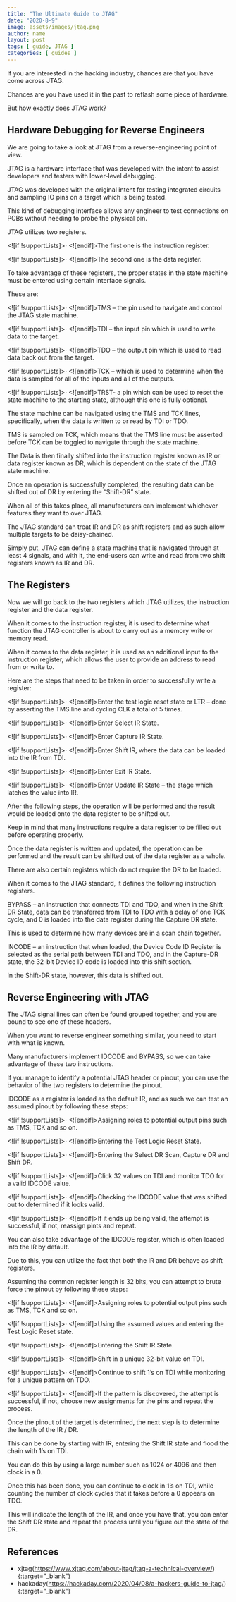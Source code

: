 ```yaml
---
title: "The Ultimate Guide to JTAG"
date: "2020-8-9"
image: assets/images/jtag.png
author: name
layout: post
tags: [ guide, JTAG ]
categories: [ guides ]
---
```


If you are interested in the hacking industry, chances are that you have come across JTAG.

Chances are you have used it in the past to reflash some piece of hardware.

But how exactly does JTAG work?

## Hardware Debugging for Reverse Engineers

We are going to take a look at JTAG from a reverse-engineering point of view.

JTAG is a hardware interface that was developed with the intent to assist developers and testers with lower-level debugging.

JTAG was developed with the original intent for testing integrated circuits and sampling IO pins on a target which is being tested.

This kind of debugging interface allows any engineer to test connections on PCBs without needing to probe the physical pin.

JTAG utilizes two registers.

<![if !supportLists]>· <![endif]>The first one is the instruction register.

<![if !supportLists]>· <![endif]>The second one is the data register.

To take advantage of these registers, the proper states in the state machine must be entered using certain interface signals.  
  
These are:

<![if !supportLists]>· <![endif]>TMS – the pin used to navigate and control the JTAG state machine.

<![if !supportLists]>· <![endif]>TDI – the input pin which is used to write data to the target.

<![if !supportLists]>· <![endif]>TDO – the output pin which is used to read data back out from the target.

<![if !supportLists]>· <![endif]>TCK – which is used to determine when the data is sampled for all of the inputs and all of the outputs.

<![if !supportLists]>· <![endif]>TRST- a pin which can be used to reset the state machine to the starting state, although this one is fully optional.

The state machine can be navigated using the TMS and TCK lines, specifically, when the data is written to or read by TDI or TDO.

TMS is sampled on TCK, which means that the TMS line must be asserted before TCK can be toggled to navigate through the state machine.

The Data is then finally shifted into the instruction register known as IR or data register known as DR, which is dependent on the state of the JTAG state machine.

Once an operation is successfully completed, the resulting data can be shifted out of DR by entering the “Shift-DR” state.

When all of this takes place, all manufacturers can implement whichever features they want to over JTAG.

The JTAG standard can treat IR and DR as shift registers and as such allow multiple targets to be daisy-chained.

Simply put, JTAG can define a state machine that is navigated through at least 4 signals, and with it, the end-users can write and read from two shift registers known as IR and DR.

## The Registers

Now we will go back to the two registers which JTAG utilizes, the instruction register and the data register.

When it comes to the instruction register, it is used to determine what function the JTAG controller is about to carry out as a memory write or memory read.

When it comes to the data register, it is used as an additional input to the instruction register, which allows the user to provide an address to read from or write to.

Here are the steps that need to be taken in order to successfully write a register:

<![if !supportLists]>· <![endif]>Enter the test logic reset state or LTR – done by asserting the TMS line and cycling CLK a total of 5 times.

<![if !supportLists]>· <![endif]>Enter Select IR State.

<![if !supportLists]>· <![endif]>Enter Capture IR State.

<![if !supportLists]>· <![endif]>Enter Shift IR, where the data can be loaded into the IR from TDI.

<![if !supportLists]>· <![endif]>Enter Exit IR State.

<![if !supportLists]>· <![endif]>Enter Update IR State – the stage which latches the value into IR.

After the following steps, the operation will be performed and the result would be loaded onto the data register to be shifted out.

Keep in mind that many instructions require a data register to be filled out before operating properly.

Once the data register is written and updated, the operation can be performed and the result can be shifted out of the data register as a whole.

There are also certain registers which do not require the DR to be loaded.

When it comes to the JTAG standard, it defines the following instruction registers.

BYPASS – an instruction that connects TDI and TDO, and when in the Shift DR State, data can be transferred from TDI to TDO with a delay of one TCK cycle, and 0 is loaded into the data register during the Capture DR state.

This is used to determine how many devices are in a scan chain together.

INCODE – an instruction that when loaded, the Device Code ID Register is selected as the serial path between TDI and TDO, and in the Capture-DR state, the 32-bit Device ID code is loaded into this shift section.

In the Shift-DR state, however, this data is shifted out.

## Reverse Engineering with JTAG

The JTAG signal lines can often be found grouped together, and you are bound to see one of these headers.

When you want to reverse engineer something similar, you need to start with what is known.

Many manufacturers implement IDCODE and BYPASS, so we can take advantage of these two instructions.

If you manage to identify a potential JTAG header or pinout, you can use the behavior of the two registers to determine the pinout.

IDCODE as a register is loaded as the default IR, and as such we can test an assumed pinout by following these steps:

<![if !supportLists]>· <![endif]>Assigning roles to potential output pins such as TMS, TCK and so on.

<![if !supportLists]>· <![endif]>Entering the Test Logic Reset State.

<![if !supportLists]>· <![endif]>Entering the Select DR Scan, Capture DR and Shift DR.

<![if !supportLists]>· <![endif]>Click 32 values on TDI and monitor TDO for a valid IDCODE value.

<![if !supportLists]>· <![endif]>Checking the IDCODE value that was shifted out to determined if it looks valid.

<![if !supportLists]>· <![endif]>If it ends up being valid, the attempt is successful, if not, reassign pints and repeat.

You can also take advantage of the IDCODE register, which is often loaded into the IR by default.

Due to this, you can utilize the fact that both the IR and DR behave as shift registers.

Assuming the common register length is 32 bits, you can attempt to brute force the pinout by following these steps:

<![if !supportLists]>· <![endif]>Assigning roles to potential output pins such as TMS, TCK and so on.

<![if !supportLists]>· <![endif]>Using the assumed values and entering the Test Logic Reset state.

<![if !supportLists]>· <![endif]>Entering the Shift IR State.

<![if !supportLists]>· <![endif]>Shift in a unique 32-bit value on TDI.

<![if !supportLists]>· <![endif]>Continue to shift 1’s on TDI while monitoring for a unique pattern on TDO.

<![if !supportLists]>· <![endif]>If the pattern is discovered, the attempt is successful, if not, choose new assignments for the pins and repeat the process.

Once the pinout of the target is determined, the next step is to determine the length of the IR / DR.

This can be done by starting with IR, entering the Shift IR state and flood the chain with 1’s on TDI.

You can do this by using a large number such as 1024 or 4096 and then clock in a 0.

Once this has been done, you can continue to clock in 1’s on TDI, while counting the number of clock cycles that it takes before a 0 appears on TDO.

This will indicate the length of the IR, and once you have that, you can enter the Shift DR state and repeat the process until you figure out the state of the DR.


## References 

- xjtag(https://www.xjtag.com/about-jtag/jtag-a-technical-overview/){:target="_blank"}
- hackaday(https://hackaday.com/2020/04/08/a-hackers-guide-to-jtag/){:target="_blank"}